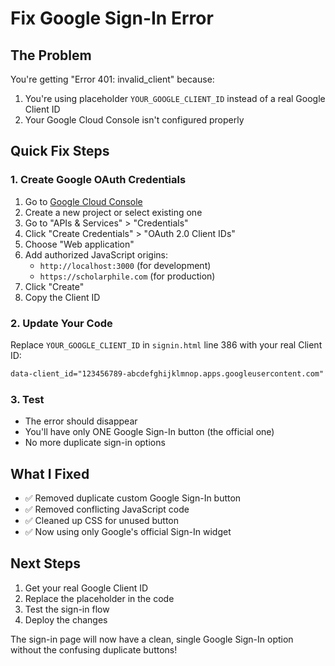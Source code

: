 # Fix Google Sign-In Error

## The Problem
You're getting "Error 401: invalid_client" because:
1. You're using placeholder `YOUR_GOOGLE_CLIENT_ID` instead of a real Google Client ID
2. Your Google Cloud Console isn't configured properly

## Quick Fix Steps

### 1. Create Google OAuth Credentials
1. Go to [Google Cloud Console](https://console.cloud.google.com/)
2. Create a new project or select existing one
3. Go to "APIs & Services" > "Credentials"
4. Click "Create Credentials" > "OAuth 2.0 Client IDs"
5. Choose "Web application"
6. Add authorized JavaScript origins:
   - `http://localhost:3000` (for development)
   - `https://scholarphile.com` (for production)
7. Click "Create"
8. Copy the Client ID

### 2. Update Your Code
Replace `YOUR_GOOGLE_CLIENT_ID` in `signin.html` line 386 with your real Client ID:

```html
data-client_id="123456789-abcdefghijklmnop.apps.googleusercontent.com"
```

### 3. Test
- The error should disappear
- You'll have only ONE Google Sign-In button (the official one)
- No more duplicate sign-in options

## What I Fixed
- ✅ Removed duplicate custom Google Sign-In button
- ✅ Removed conflicting JavaScript code
- ✅ Cleaned up CSS for unused button
- ✅ Now using only Google's official Sign-In widget

## Next Steps
1. Get your real Google Client ID
2. Replace the placeholder in the code
3. Test the sign-in flow
4. Deploy the changes

The sign-in page will now have a clean, single Google Sign-In option without the confusing duplicate buttons! 